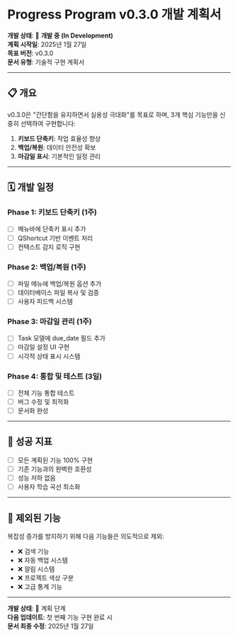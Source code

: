 # Progress Program v0.3.0 개발 계획서

**개발 상태**: 🚧 **개발 중 (In Development)**  
**계획 시작일**: 2025년 1월 27일  
**목표 버전**: v0.3.0  
**문서 유형**: 기술적 구현 계획서

---

## 📋 **개요**

v0.3.0은 "간단함을 유지하면서 실용성 극대화"를 목표로 하며, 3개 핵심 기능만을 신중히 선택하여 구현합니다:

1. **키보드 단축키**: 작업 효율성 향상
2. **백업/복원**: 데이터 안전성 확보  
3. **마감일 표시**: 기본적인 일정 관리

---

## 🗓️ **개발 일정**

### Phase 1: 키보드 단축키 (1주)
- [ ] 메뉴바에 단축키 표시 추가
- [ ] QShortcut 기반 이벤트 처리
- [ ] 컨텍스트 감지 로직 구현

### Phase 2: 백업/복원 (1주)  
- [ ] 파일 메뉴에 백업/복원 옵션 추가
- [ ] 데이터베이스 파일 복사 및 검증
- [ ] 사용자 피드백 시스템

### Phase 3: 마감일 관리 (1주)
- [ ] Task 모델에 due_date 필드 추가
- [ ] 마감일 설정 UI 구현
- [ ] 시각적 상태 표시 시스템

### Phase 4: 통합 및 테스트 (3일)
- [ ] 전체 기능 통합 테스트
- [ ] 버그 수정 및 최적화
- [ ] 문서화 완성

---

## 🎯 **성공 지표**

- [ ] 모든 계획된 기능 100% 구현
- [ ] 기존 기능과의 완벽한 호환성
- [ ] 성능 저하 없음
- [ ] 사용자 학습 곡선 최소화

---

## 🚫 **제외된 기능**

복잡성 증가를 방지하기 위해 다음 기능들은 의도적으로 제외:
- ❌ 검색 기능
- ❌ 자동 백업 시스템  
- ❌ 알림 시스템
- ❌ 프로젝트 색상 구분
- ❌ 고급 통계 기능

---

**개발 상태**: 🚧 계획 단계  
**다음 업데이트**: 첫 번째 기능 구현 완료 시  
**문서 최종 수정**: 2025년 1월 27일 